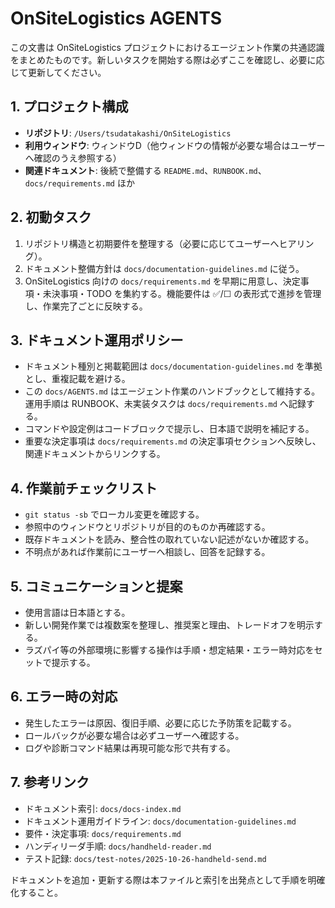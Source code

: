 # OnSiteLogistics AGENTS

この文書は OnSiteLogistics プロジェクトにおけるエージェント作業の共通認識をまとめたものです。新しいタスクを開始する際は必ずここを確認し、必要に応じて更新してください。

## 1. プロジェクト構成
- **リポジトリ**: `/Users/tsudatakashi/OnSiteLogistics`
- **利用ウィンドウ**: ウィンドウD（他ウィンドウの情報が必要な場合はユーザーへ確認のうえ参照する）
- **関連ドキュメント**: 後続で整備する `README.md`、`RUNBOOK.md`、`docs/requirements.md` ほか

## 2. 初動タスク
1. リポジトリ構造と初期要件を整理する（必要に応じてユーザーへヒアリング）。
2. ドキュメント整備方針は `docs/documentation-guidelines.md` に従う。
3. OnSiteLogistics 向けの `docs/requirements.md` を早期に用意し、決定事項・未決事項・TODO を集約する。機能要件は ✅/☐ の表形式で進捗を管理し、作業完了ごとに反映する。

## 3. ドキュメント運用ポリシー
- ドキュメント種別と掲載範囲は `docs/documentation-guidelines.md` を準拠とし、重複記載を避ける。
- この `docs/AGENTS.md` はエージェント作業のハンドブックとして維持する。運用手順は RUNBOOK、未実装タスクは `docs/requirements.md` へ記録する。
- コマンドや設定例はコードブロックで提示し、日本語で説明を補記する。
- 重要な決定事項は `docs/requirements.md` の決定事項セクションへ反映し、関連ドキュメントからリンクする。

## 4. 作業前チェックリスト
- `git status -sb` でローカル変更を確認する。
- 参照中のウィンドウとリポジトリが目的のものか再確認する。
- 既存ドキュメントを読み、整合性の取れていない記述がないか確認する。
- 不明点があれば作業前にユーザーへ相談し、回答を記録する。

## 5. コミュニケーションと提案
- 使用言語は日本語とする。
- 新しい開発作業では複数案を整理し、推奨案と理由、トレードオフを明示する。
- ラズパイ等の外部環境に影響する操作は手順・想定結果・エラー時対応をセットで提示する。

## 6. エラー時の対応
- 発生したエラーは原因、復旧手順、必要に応じた予防策を記載する。
- ロールバックが必要な場合は必ずユーザーへ確認する。
- ログや診断コマンド結果は再現可能な形で共有する。

## 7. 参考リンク
- ドキュメント索引: `docs/docs-index.md`
- ドキュメント運用ガイドライン: `docs/documentation-guidelines.md`
- 要件・決定事項: `docs/requirements.md`
- ハンディリーダ手順: `docs/handheld-reader.md`
- テスト記録: `docs/test-notes/2025-10-26-handheld-send.md`

ドキュメントを追加・更新する際は本ファイルと索引を出発点として手順を明確化すること。
